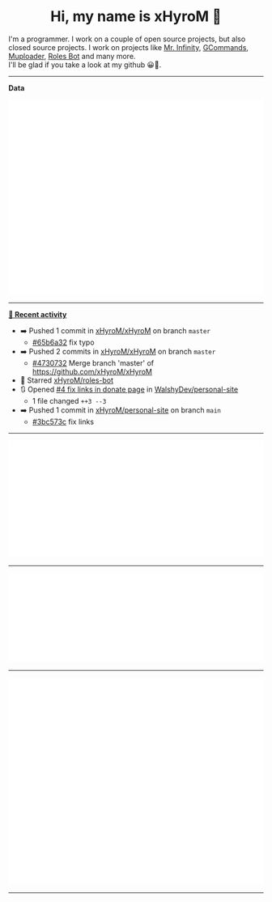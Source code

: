 <p align="center">
    <!-- <img src="https://avatars.githubusercontent.com/u/56601352" width="192" alt="hyro's pfp" /> -->
    <h1 align="center">Hi, my name is xHyroM 👋</h1>
</p>

I'm a programmer. I work on a couple of open source projects, but also closed source projects. I work on projects like [Mr. Infinity](https://discord.com/oauth2/authorize?client_id=720321585625694239&scope=bot%20applications.commands&permissions=8&redirect_uri=https://blobs.gq/imanager&prompt=consent&response_type=code), [GCommands](https://github.com/Garlic-Team/GCommands), [Muploader](https://github.com/xHyroM/Muploder), [Roles Bot](https://github.com/xHyroM/roles-bot) and many more.  
I'll be glad if you take a look at my github 😀👀.

___
**Data**

<img src="https://github.com/xHyroM/xHyroM/blob/master/.cache/base.svg">

___

**[📰 Recent activity](https://github.com/xHyroM)**
* ➡️ Pushed 1 commit in [xHyroM/xHyroM](https://github.com/xHyroM/xHyroM) on branch `master`
  * [#65b6a32](https://github.com/xHyroM/xHyroM/commit/65b6a32) fix typo
* ➡️ Pushed 2 commits in [xHyroM/xHyroM](https://github.com/xHyroM/xHyroM) on branch `master`
  * [#4730732](https://github.com/xHyroM/xHyroM/commit/4730732) Merge branch &#39;master&#39; of https://github.com/xHyroM/xHyroM
* 🌟 Starred [xHyroM/roles-bot](https://github.com/xHyroM/roles-bot)
* 🔃 Opened [#4 fix links in donate page](https://github.com/WalshyDev/personal-site/pull/4) in [WalshyDev/personal-site](https://github.com/WalshyDev/personal-site)
  * 1 file changed `++3 --3`
* ➡️ Pushed 1 commit in [xHyroM/personal-site](https://github.com/xHyroM/personal-site) on branch `main`
  * [#3bc573c](https://github.com/xHyroM/personal-site/commit/3bc573c) fix links


___

<img src="https://github.com/xHyroM/xHyroM/blob/master/.cache/isocalendar.svg">

___

<img src="https://github.com/xHyroM/xHyroM/blob/master/.cache/languages.svg">

___

<img src="https://github.com/xHyroM/xHyroM/blob/master/.cache/achievements.svg">

___
